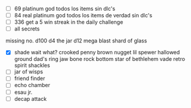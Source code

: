 - [ ] 69 platinum god todos los items sin dlc's
- [ ] 84 real platinum god todos los items de verdad sin dlc's
- [ ] 336 get a 5 win streak in the daily challenge
- [ ] all secrets

missing no.
d100
d4
the jar
d12
mega blast
shard of glass
- [x] shade
wait what?
crooked penny
brown nugget
lil spewer
hallowed ground
dad's ring
jaw bone
rock bottom
star of bethlehem
vade retro
spirit shackles
- [ ] jar of wisps
- [ ] friend finder
- [ ] echo chamber
- [ ] esau jr.
- [ ] decap attack
